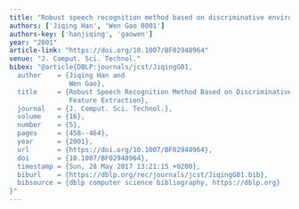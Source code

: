 ```yaml
---
title: "Robust speech recognition method based on discriminative environment feature extraction"
authors: ['Jiqing Han', 'Wen Gao 0001']
authors-key: ['hanjiqing', 'gaowen']
year: "2001"
article-link: "https://doi.org/10.1007/BF02948964"
venue: "J. Comput. Sci. Technol."
bibex: "@article{DBLP:journals/jcst/JiqingG01,
  author    = {Jiqing Han and
               Wen Gao},
  title     = {Robust Speech Recognition Method Based on Discriminative Environment
               Feature Extraction},
  journal   = {J. Comput. Sci. Technol.},
  volume    = {16},
  number    = {5},
  pages     = {458--464},
  year      = {2001},
  url       = {https://doi.org/10.1007/BF02948964},
  doi       = {10.1007/BF02948964},
  timestamp = {Sun, 28 May 2017 13:21:15 +0200},
  biburl    = {https://dblp.org/rec/journals/jcst/JiqingG01.bib},
  bibsource = {dblp computer science bibliography, https://dblp.org}
}"
---
```

